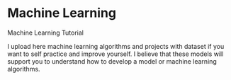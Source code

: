 # Machine Learning
 Machine Learning Tutorial
 
 I upload here machine learning algorithms and projects with dataset if you want to self practice and improve yourself. I believe that these models will support you to understand how to develop a model or machine learning algorithms.
